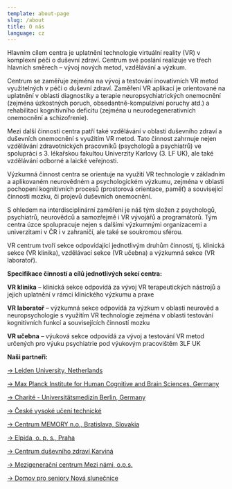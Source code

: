 ```yaml
---
template: about-page
slug: /about
title: O nás
language: cz
---
```


Hlavním cílem centra je uplatnění technologie virtuální reality (VR) v komplexní péči o duševní zdraví. Centrum své poslání realizuje ve třech hlavních směrech – vývoj nových metod, vzdělávání a výzkum.

Centrum se zaměřuje zejména na vývoj a testování inovativních VR metod využitelných v péči o duševní zdraví. Zaměření VR aplikací je orientované na uplatnění v oblasti diagnostiky a terapie neuropsychiatrických onemocnění (zejména úzkostných poruch, obsedantně-kompulzivní poruchy atd.) a rehabilitaci kognitivního deficitu (zejména u neurodegenerativních onemocnění a schizofrenie).

Mezi další činnosti centra patří také vzdělávání v oblasti duševního zdraví a duševních onemocnění s využitím VR metod. Tato činnost zahrnuje nejen vzdělávání zdravotnických pracovníků (psychologů a psychiatrů) ve spolupráci s 3. lékařskou fakultou Univerzity Karlovy (3. LF UK), ale také vzdělávání odborné a laické veřejnosti.

Výzkumná činnost centra se orientuje na využití VR technologie v základním a aplikovaném neurovědném a psychologickém výzkumu, zejména v oblasti pochopení kognitivních procesů (prostorová orientace, paměť) a související činnosti mozku, či projevů duševních onemocnění.

S ohledem na interdisciplinární zaměření je náš tým složen z psychologů, psychiatrů, neurovědců a samozřejmě i VR vývojářů a programátorů. Tým centra úzce spolupracuje nejen s dalšími výzkumnými organizacemi a univerzitami v ČR i v zahraničí, ale také se soukromou sférou.

VR centrum tvoří sekce odpovídající jednotlivým druhům činností, tj. klinická sekce (VR klinika), vzdělávací sekce (VR učebna) a výzkumná sekce (VR laboratoř).

**Specifikace činností a cílů jednotlivých sekcí centra:**

**VR klinika** – klinická sekce odpovídá za vývoj VR terapeutických nástrojů a jejich uplatnění v rámci klinického výzkumu a praxe

**VR laboratoř** – výzkumná sekce odpovídá za výzkum v oblasti neurověd a neuropsychologie s využitím VR technologie zejména v oblasti testování kognitivních funkcí a souvisejících činností mozku

**VR učebna** – výuková sekce odpovídá za vývoj a testování VR metod určených pro výuku psychiatrie pod výukovým pracovištěm 3LF UK

**Naši partneři:**

[&#8594; Leiden University, Netherlands](https://www.universiteitleiden.nl/en/social-behavioural-sciences/psychology/cognitive-psychology)

[&#8594; Max Planck Institute for Human Cognitive and Brain Sciences, Germany](https://www.cbs.mpg.de/en)

[&#8594; Charité - Universitätsmedizin Berlin, Germany](https://www.charite.de/en/)

[&#8594; České vysoké učení technické](https://www.cvut.cz/)

[&#8594; Centrum MEMORY n.o., Bratislava, Slovakia](https://www.centrummemory.sk/)

[&#8594; Elpida, o. p. s., Praha](https://www.elpida.cz/)

[&#8594; Centrum duševního zdraví Karviná](https://www.cdzkarvina.cz/)

[&#8594; Mezigenerační centrum Mezi námi, o.p.s.](http://mezigeneracne.cz/)

[&#8594; Domov pro seniory Nová slunečnice](https://www.novaslunecnice.cz/)